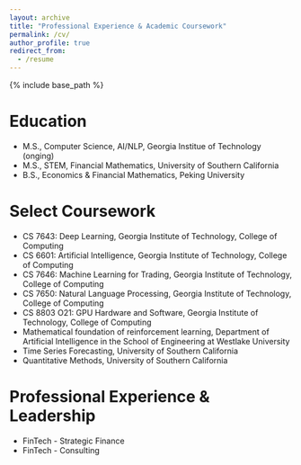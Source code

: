 ```yaml
---
layout: archive
title: "Professional Experience & Academic Coursework"
permalink: /cv/
author_profile: true
redirect_from:
  - /resume
---
```


{% include base_path %}

Education
======
* M.S., Computer Science, AI/NLP, Georgia Institue of Technology (onging)
* M.S., STEM, Financial Mathematics, University of Southern California
* B.S., Economics & Financial Mathematics, Peking University

Select Coursework
======
* CS 7643: Deep Learning, Georgia Institute of Technology, College of Computing
* CS 6601: Artificial Intelligence, Georgia Institute of Technology, College of Computing
* CS 7646: Machine Learning for Trading, Georgia Institute of Technology, College of Computing
* CS 7650: Natural Language Processing, Georgia Institute of Technology, College of Computing
* CS 8803 O21: GPU Hardware and Software, Georgia Institute of Technology, College of Computing
* Mathematical foundation of reinforcement learning, Department of Artificial Intelligence in the School of Engineering at Westlake University
* Time Series Forecasting, University of Southern California
* Quantitative Methods, University of Southern California

Professional Experience & Leadership
======
* FinTech - Strategic Finance
* FinTech - Consulting
  
<!--Skills
======
* Skill 1
* Skill 2
  * Sub-skill 2.1
  * Sub-skill 2.2
  * Sub-skill 2.3
* Skill 3

Publications
======
  <ul>{% for post in site.publications reversed %}
    {% include archive-single-cv.html %}
  {% endfor %}</ul>
  
Talks
======
  <ul>{% for post in site.talks reversed %}
    {% include archive-single-talk-cv.html  %}
  {% endfor %}</ul>
  
Teaching
======
  <ul>{% for post in site.teaching reversed %}
    {% include archive-single-cv.html %}
  {% endfor %}</ul>
  
Service and leadership
======
* Currently signed in to 43 different slack teams-->
